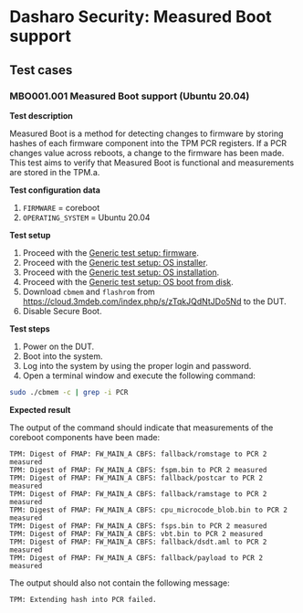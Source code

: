 # Dasharo Security: Measured Boot support

## Test cases

### MBO001.001 Measured Boot support (Ubuntu 20.04)

**Test description**

Measured Boot is a method for detecting changes to firmware by storing hashes
of each firmware component into the TPM PCR registers. If a PCR changes value
across reboots, a change to the firmware has been made. This test aims to
verify that Measured Boot is functional and measurements are stored in the
TPM.a.

**Test configuration data**

1. `FIRMWARE` = coreboot
1. `OPERATING_SYSTEM` = Ubuntu 20.04

**Test setup**

1. Proceed with the
    [Generic test setup: firmware](../../generic-test-setup/#firmware).
1. Proceed with the
    [Generic test setup: OS installer](../../generic-test-setup/#os-installer).
1. Proceed with the
    [Generic test setup: OS installation](../../generic-test-setup/#os-installation).
1. Proceed with the
    [Generic test setup: OS boot from disk](../../generic-test-setup/#os-boot-from-disk).
1. Download `cbmem` and `flashrom` from <https://cloud.3mdeb.com/index.php/s/zTqkJQdNtJDo5Nd>
   to the DUT.
1. Disable Secure Boot.

**Test steps**

1. Power on the DUT.
1. Boot into the system.
1. Log into the system by using the proper login and password.
1. Open a terminal window and execute the following command:

```bash
sudo ./cbmem -c | grep -i PCR
```

**Expected result**

The output of the command should indicate that measurements of the coreboot
components have been made:

```text
TPM: Digest of FMAP: FW_MAIN_A CBFS: fallback/romstage to PCR 2 measured
TPM: Digest of FMAP: FW_MAIN_A CBFS: fspm.bin to PCR 2 measured
TPM: Digest of FMAP: FW_MAIN_A CBFS: fallback/postcar to PCR 2 measured
TPM: Digest of FMAP: FW_MAIN_A CBFS: fallback/ramstage to PCR 2 measured
TPM: Digest of FMAP: FW_MAIN_A CBFS: cpu_microcode_blob.bin to PCR 2 measured
TPM: Digest of FMAP: FW_MAIN_A CBFS: fsps.bin to PCR 2 measured
TPM: Digest of FMAP: FW_MAIN_A CBFS: vbt.bin to PCR 2 measured
TPM: Digest of FMAP: FW_MAIN_A CBFS: fallback/dsdt.aml to PCR 2 measured
TPM: Digest of FMAP: FW_MAIN_A CBFS: fallback/payload to PCR 2 measured
```

The output should also not contain the following message:

```text
TPM: Extending hash into PCR failed.
```
